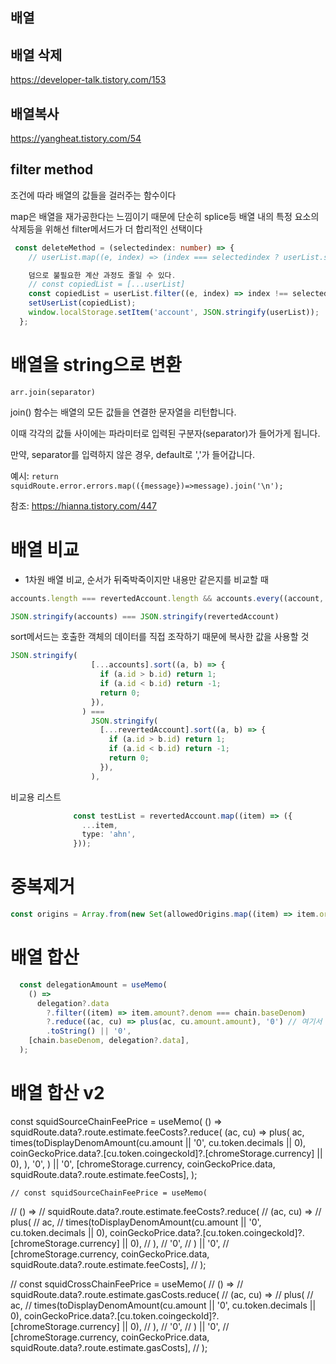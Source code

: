## 배열

## 배열 삭제
https://developer-talk.tistory.com/153
## 배열복사
https://yangheat.tistory.com/54

## filter method

조건에 따라 배열의 값들을 걸러주는 함수이다

map은 배열을 재가공한다는 느낌이기 때문에 단순히 splice등 배열 내의 특정 요소의 삭제등을 위해선 filter메서드가 더 합리적인 선택이다
```typescript
 const deleteMethod = (selectedindex: number) => {
    // userList.map((e, index) => (index === selectedindex ? userList.splice(index, 1) : null));

    덤으로 불필요한 계산 과정도 줄일 수 있다.
    // const copiedList = [...userList]
    const copiedList = userList.filter((e, index) => index !== selectedindex);
    setUserList(copiedList);
    window.localStorage.setItem('account', JSON.stringify(userList));
  };
  ```
# 배열을 string으로 변환
`arr.join(separator) `

join() 함수는 배열의 모든 값들을 연결한 문자열을 리턴합니다.

이때 각각의 값들 사이에는 파라미터로 입력된 구분자(separator)가 들어가게 됩니다.

만약, separator를 입력하지 않은 경우, default로 ','가 들어갑니다.

예시:  `return squidRoute.error.errors.map(({message})=>message).join('\n');`

참조: https://hianna.tistory.com/447

# 배열 비교

- 1차원 배열 비교, 순서가 뒤죽박죽이지만 내용만 같은지를 비교할 때
```ts
accounts.length === revertedAccount.length && accounts.every((account, idx) => account === revertedAccount[idx]),

```

```ts
JSON.stringify(accounts) === JSON.stringify(revertedAccount)
```
sort메서드는 호출한 객체의 데이터를 직접 조작하기 때문에 복사한 값을 사용할 것

```ts
JSON.stringify(
                  [...accounts].sort((a, b) => {
                    if (a.id > b.id) return 1;
                    if (a.id < b.id) return -1;
                    return 0;
                  }),
                ) ===
                  JSON.stringify(
                    [...revertedAccount].sort((a, b) => {
                      if (a.id > b.id) return 1;
                      if (a.id < b.id) return -1;
                      return 0;
                    }),
                  ),
```
비교용 리스트
```ts
              const testList = revertedAccount.map((item) => ({
                ...item,
                type: 'ahn',
              }));
```

# 중복제거

```ts
const origins = Array.from(new Set(allowedOrigins.map((item) => item.origin)));

```


# 배열 합산

```ts
  const delegationAmount = useMemo(
    () =>
      delegation?.data
        ?.filter((item) => item.amount?.denom === chain.baseDenom)
        ?.reduce((ac, cu) => plus(ac, cu.amount.amount), '0') // 여기서 합산
        .toString() || '0',
    [chain.baseDenom, delegation?.data],
  );
```
# 배열 합산 v2
  const squidSourceChainFeePrice = useMemo(
    () =>
      squidRoute.data?.route.estimate.feeCosts?.reduce(
        (ac, cu) =>
          plus(
            ac,
            times(toDisplayDenomAmount(cu.amount || '0', cu.token.decimals || 0), coinGeckoPrice.data?.[cu.token.coingeckoId]?.[chromeStorage.currency] || 0),
          ),
        '0',
      ) || '0',
    [chromeStorage.currency, coinGeckoPrice.data, squidRoute.data?.route.estimate.feeCosts],
  );

    // const squidSourceChainFeePrice = useMemo(
  //   () =>
  //     squidRoute.data?.route.estimate.feeCosts?.reduce(
  //       (ac, cu) =>
  //         plus(
  //           ac,
  //           times(toDisplayDenomAmount(cu.amount || '0', cu.token.decimals || 0), coinGeckoPrice.data?.[cu.token.coingeckoId]?.[chromeStorage.currency] || 0),
  //         ),
  //       '0',
  //     ) || '0',
  //   [chromeStorage.currency, coinGeckoPrice.data, squidRoute.data?.route.estimate.feeCosts],
  // );

  // const squidCrossChainFeePrice = useMemo(
  //   () =>
  //     squidRoute.data?.route.estimate.gasCosts.reduce(
  //       (ac, cu) =>
  //         plus(
  //           ac,
  //           times(toDisplayDenomAmount(cu.amount || '0', cu.token.decimals || 0), coinGeckoPrice.data?.[cu.token.coingeckoId]?.[chromeStorage.currency] || 0),
  //         ),
  //       '0',
  //     ) || '0',
  //   [chromeStorage.currency, coinGeckoPrice.data, squidRoute.data?.route.estimate.gasCosts],
  // );
